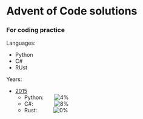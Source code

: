 # Advent of Code solutions
### For coding practice

Languages:
- Python
- C#
- RUst


Years:
- [2015](2015)
  - Python:  &nbsp;  &nbsp;  &nbsp; ![4%](https://progress-bar.dev/4)
  - C#:&nbsp; &nbsp;  &nbsp;  &nbsp;  &nbsp;  &nbsp;  &nbsp; ![8%](https://progress-bar.dev/8)
  - Rust:    &nbsp;  &nbsp;  &nbsp;  &nbsp;  &nbsp; ![0%](https://progress-bar.dev/0)
